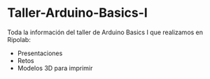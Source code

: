 # Taller-Arduino-Basics-I
Toda la información del taller de Arduino Basics I que realizamos en Ripolab:
- Presentaciones
- Retos
- Modelos 3D para imprimir


